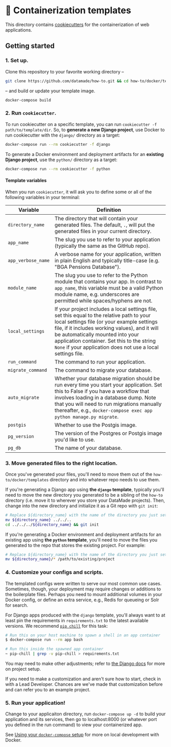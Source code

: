 # 🍪 Containerization templates

This directory contains [cookiecutters](https://github.com/audreyr/cookiecutter)
for the containerization of web applications.

## Getting started

### 1. Set up.

Clone this repository to your favorite working directory –

```bash
git clone https://github.com/datamade/how-to.git && cd how-to/docker/templates
```

– and build or update your template image.

```bash
docker-compose build
```

### 2. Run `cookiecutter`.

To run cookiecutter on a specific template, you can run `cookiecutter -f path/to/template/dir`.
So, to **generate a new Django project**, use Docker to run cookiecutter with the `django/` directory
as a target:

```bash
docker-compose run --rm cookiecutter -f django
```

To generate a Docker environment and deployment artifacts for an **existing Django project**,
use the `python/` directory as a target:

```bash
docker-compose run --rm cookiecutter -f python
```

#### Template variables

When you run `cookiecutter`, it will ask you to define some or all of the following variables
in your terminal:

| Variable | Definition |
| - | - |
| `directory_name` | The directory that will contain your generated files. The default, `.`, will put the generated files in your current directory. |
| `app_name` | The slug you use to refer to your application (typically the same as the GitHub repo). |
| `app_verbose_name` | A verbose name for your application, written in plain English and typically title-case (e.g. "BGA Pensions Database"). |
| `module_name` | The slug you use to refer to the Python module that contains your app. In contrast to `app_name`, this variable must be a valid Python module name, e.g. underscores are permitted while spaces/hyphens are not. |
| `local_settings` | If your project includes a local settings file, set this equal to the relative path to your local settings file (or your example settings file, if it includes working values), and it will be automatically mounted into your application container. Set this to the string `None` if your application does not use a local settings file. |
| `run_command` | The command to run your application. |
| `migrate_command` | The command to migrate your database. |
| `auto_migrate` | Whether your database migration should be run every time you start your application. Set this to False if you have a workflow that involves loading in a database dump. Note that you will need to run migrations manually thereafter, e.g., `docker-compose exec app python manage.py migrate`. |
| `postgis` | Whether to use the Postgis image. |
| `pg_version` | The version of the Postgres or Postgis image you'd like to use. |
| `pg_db` | The name of your database. |

### 3. Move generated files to the right location.

Once you've generated your files, you'll need to move them out of the `how-to/docker/templates`
directory and into whatever repo needs to use them.

If you're generating a Django app using **the `django` template**, typically you'll
need to move the new directory you generated to be a sibling of the `how-to`
directory (i.e. move it to wherever you store your DataMade projects). Then, change
into the new directory and initialize it as a Git repo with `git init`:

```bash
# Replace ${directory_name} with the name of the directory you just set
mv ${directory_name} ../../..
cd ../../../${directory_name} && git init
```

If you're generating a Docker environment and deployment artifacts for an existing
app using **the `python` template**, you'll need to move the files you generated to
the repo that stores the existing project. For example:

```bash
# Replace ${directory_name} with the name of the directory you just set
mv ${directory_name}/* /path/to/existing/project
```

### 4. Customize your configs and scripts.

The templated configs were written to serve our most common use cases.
Sometimes, though, your deployment may require changes or additions to the
boilerplate files. Perhaps you need to mount additional volumes in your Docker
config, or define an extra service, e.g., Redis for queueing or Solr for search.

For Django apps produced with the `django` template, you'll always want to at least
pin the requirements in `requirements.txt` to the latest available versions. We
recommend [`pip chill`](https://github.com/rbanffy/pip-chill) for this task:

```bash
# Run this on your host machine to spawn a shell in an app container
$ docker-compose run --rm app bash

# Run this inside the spawned app container
~ pip-chill | grep -v pip-chill > requirements.txt
```

You may need to make other adjustments; refer to [the Django
docs](https://docs.djangoproject.com/en/2.2/intro/tutorial01/) for more
on project setup.

If you need to make a customization and aren't sure how to start, check in with
a Lead Developer. Chances are we've made that customization before and can
refer you to an example project.

### 5. Run your application!

Change to your applicaiton directory, run `docker-compose up -d` to build your
application and its services, then go to localhost:8000 (or whatever port you defined
in the run command) to view your containerized app.

See [Using your `docker-compose` setup](../local-development.md#using-your-docker-compose-setup)
for more on local development with Docker.
